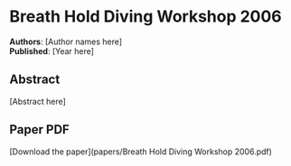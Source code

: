 # Breath Hold Diving Workshop 2006

**Authors**: [Author names here]  
**Published**: [Year here]

## Abstract

[Abstract here]

## Paper PDF

[Download the paper](papers/Breath Hold Diving Workshop 2006.pdf)
